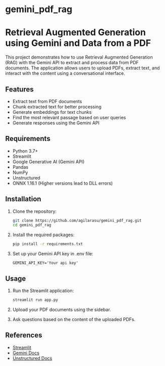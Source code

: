 # gemini_pdf_rag
# Retrieval Augmented Generation using Gemini and Data from a PDF

This project demonstrates how to use Retrieval Augmented Generation (RAG) with the Gemini API to extract and process data from PDF documents. The application allows users to upload PDFs, extract text, and interact with the content using a conversational interface.

## Features

- Extract text from PDF documents
- Chunk extracted text for better processing
- Generate embeddings for text chunks
- Find the most relevant passage based on user queries
- Generate responses using the Gemini API

## Requirements

- Python 3.7+
- Streamlit
- Google Generative AI (Gemini API)
- Pandas
- NumPy
- Unstructured
- ONNX 1.16.1 (Higher versions lead to DLL errors)

## Installation

1. Clone the repository:
    ```bash
    git clone https://github.com/agilarasu/gemini_pdf_rag.git
    cd gemini_pdf_rag
    ```

2. Install the required packages:
    ```bash
    pip install -r requirements.txt
    ```

3. Set up your Gemini API key in .env file:
    ```
    GEMINI_API_KEY='Your api key'
    ```

## Usage

1. Run the Streamlit application:
    ```bash
    streamlit run app.py
    ```

2. Upload your PDF documents using the sidebar.

3. Ask questions based on the content of the uploaded PDFs.

## References

- [Streamlit](https://streamlit.io/)
- [Gemini Docs](https://ai.google.dev/gemini-api/docs)
- [Unstructured Docs](https://docs.unstructured.io/open-source)

